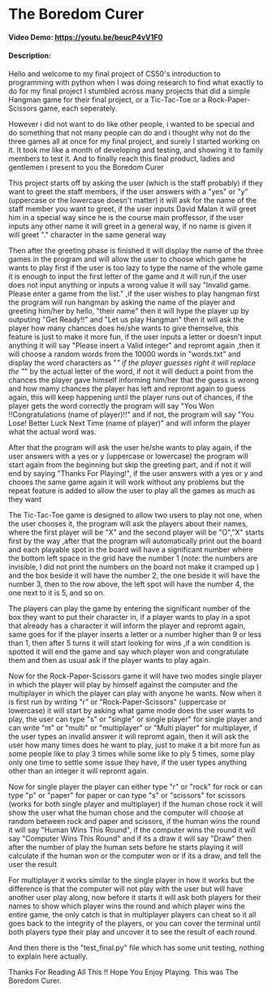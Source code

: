 # The Boredom Curer
#### Video Demo:  <https://youtu.be/beucP4vV1F0>
#### Description:
Hello and welcome to my final project of CS50's introduction to programming with python when I was doing research to find what exactly to do for my final project I stumbled across many projects that did a simple Hangman game for their final project, or a Tic-Tac-Toe or a Rock-Paper-Scissors game, each seperately.

However i did not want to do like other people, i wanted to be special and do something that not many people can do and i thought why not do the three games all at once for my final project, and surely I started working on it. It took me like a month of developing and testing, and showing it to family members to test it. And to finally reach this final product, ladies and gentlemen i present to you the Boredom Curer

This project starts off by asking the user (which is the staff probably) if they want to greet the staff members, if the user answers with a "yes" or "y" (uppercase or the lowercase doesn't matter) it will ask for the name of the staff member you want to greet, if the user inputs David Malan it will greet him in a special way since he is the course main proffessor, if the user inputs any other name it will greet in a general way, if no name is given it will greet "." character in the same general way

Then after the greeting phase is finished it will display the name of the three games in the program and will allow the user to choose which game he wants to play first if the user is too lazy to type the name of the whole game it is enough to input the first letter of the game and it will run,if the user does not input anything or inputs a wrong value it will say "Invalid game. Please enter a game from the list." ,if the user wishes to play hangman first the program will run hangman by asking the name of the player and greeting him/her by hello, "their name" then it will hype the player up by outputing "Get Ready!!" and "Let us play Hangman" then it will ask the player how many chances does he/she wants to give themselve, this feature is just to make it more fun, if the user inputs a letter or doesn't input anything it will say "Please insert a Valid integer" and repromt again ,then it will choose a random words from the 10000 words in "words.txt" and display the word characters as "_" if the player guesses right it will replace the "_" by the actual letter of the word, if not it will deduct a point from the chances the player gave himself informing him/her that the guess is wrong and how mamy chances the player has left and repromt again to guess again, this will keep happening until the player runs out of chances, if the player gets the word correctly the program will say "You Won !!Congratulations (name of player)!!" and if not, the program will say "You Lose! Better Luck Next Time (name of player)" and will inform the player what the actual word was.

After that the program will ask the user he/she wants to play again, if the user answers with a yes or y (uppercase or lowercase) the program will start again from the beginning but skip the greeting part, and if not it will end by saying "Thanks For Playing!", if the user answers with a yes or y and chooes the same game again it will work without any problems but the repeat feature is added to allow the user to play all the games as much as they want

The Tic-Tac-Toe game is designed to allow two users to play not one, when the user chooses it, the program will ask the players about their names, where the first player will be "X" and the second player will be "O","X" starts first by the way ,after that the program will automatically print out the board and each playable spot in the board will have a significant number where the bottom left space in the grid have the number 1 (note: the numbers are invisible, I did not print the numbers on the board not make it cramped up ) and the box beside it will have the number 2, the one beside it will have the number 3, then to the row above, the left spot will have the number 4, the one next to it is 5, and so on.

The players can play the game by entering the significant number of the box they want to put their character in, if a player wants to play in a spot that already has a character it will inform the player and repromt again, same goes for if the player inserts a letter or a number higher than 9 or less than 1, then after 5 turns it will start looking for wins ,if a win condition is spotted it will end the game and say which player won and congratulate them and then as usual ask if the player wants to play again.

Now for the Rock-Paper-Scissors game it will have two modes single player in which the player will play by himself against the computer and the multiplayer in which the player can play with anyone he wants. Now when it is first run by writing "r" or "Rock-Paper-Scissors" (uppercase or lowercase) it will start by asking what game mode does the user wants to play, the user can type "s" or "single" or single player" for single player and can write "m" or "multi" or "multiplayer" or "Multi player" for multiplayer, if the user types an invalid answer it will repromt again, then it will ask the user how many times does he want to play, just to make it a bit more fun as some people like to play 3 times while some like to ply 5 times, some play only one time to settle some issue they have, if the user types anything other than an integer it will repromt again.

Now for single player the player can either type "r" or "rock" for rock or can type "p" or "paper" for paper or can type "s" or "scissors" for scissors (works for both single player and multiplayer) if the human chose rock it will show the user what the human chose and the computer will choose at random between rock and paper and scissors, if the human wins the round it will say "Human Wins This Round", if the computer wins the round it will say "Computer Wins This Round" and if its a draw it will say "Draw" then after the number of play the human sets before he starts playing it will calculate if the human won or the computer won or if its a draw, and tell the user the result

For multiplayer it works similar to the single player in how it works but the difference is that the computer will not play with the user but will have another user play along, now before it starts it will ask both players for their names to show which player wins the round and which player wins the entire game, the only catch is that in multiplayer players can cheat so it all goes back to the integrity of the players, or you can cover the terminal until both players type their play and uncover it to see the result of each round.

And then there is the "test_final.py" file which has some unit testing, nothing to explain here actually.

Thanks For Reading All This !! Hope You Enjoy Playing.
This was The Boredom Curer.